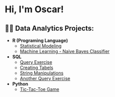 <h1>Hi, I'm Oscar! 

<h2>👨‍💻 Data Analytics Projects:</h2>

- <b>R (Programing Language)</b>
  - [Statistical Modeling](https://github.com/oscarben160/R_projects/blob/main/statistical_modeling.Rmd)
  - [Machine Learning - Naive Bayes Classifier](https://github.com/oscarben160/R_projects/blob/main/Mushies.Rhttps://github.com/oscarben160/R_projects/blob/main/Mushies.R)
- <b>SQL</b>
  - [Query Exercise](https://github.com/oscarben160/SQL_projects/blob/main/query_exercise.sql)
  - [Creating Tabels](https://github.com/oscarben160/SQL_projects/blob/main/creating_various_tables.sql)
  - [String Manipulations](https://github.com/oscarben160/SQL_projects/blob/main/string_manipulations.sql)
  - [Another Query Exercise](https://github.com/oscarben160/SQL_projects/blob/main/movie_exercise.sql)
- <b>Python</b>
  - [Tic-Tac-Toe Game](https://github.com/oscarben160/Python_projects/blob/main/tic-tac-toe_game.py)


<!--
**oscarben160/oscarben160** is a ✨ _special_ ✨ repository because its `README.md` (this file) appears on your GitHub profile.

Here are some ideas to get you started:

- 🔭 I’m currently working on ...
- 🌱 I’m currently learning ...
- 👯 I’m looking to collaborate on ...
- 🤔 I’m looking for help with ...
- 💬 Ask me about ...
- 📫 How to reach me: ...
- 😄 Pronouns: ...
- ⚡ Fun fact: ...
-->
